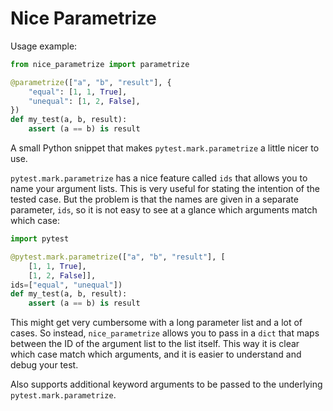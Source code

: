 # Nice Parametrize

Usage example:
```python
from nice_parametrize import parametrize

@parametrize(["a", "b", "result"], {
    "equal": [1, 1, True],
    "unequal": [1, 2, False],
})
def my_test(a, b, result):
    assert (a == b) is result
```

A small Python snippet that makes `pytest.mark.parametrize` a little nicer to use.

`pytest.mark.parametrize` has a nice feature called `ids` that allows you to name your argument lists.
This is very useful for stating the intention of the tested case. 
But the problem is that the names are given in a separate parameter, `ids`, 
so it is not easy to see at a glance which arguments match which case:

```python
import pytest

@pytest.mark.parametrize(["a", "b", "result"], [
    [1, 1, True], 
    [1, 2, False]], 
ids=["equal", "unequal"])
def my_test(a, b, result):
    assert (a == b) is result
```

This might get very cumbersome with a long parameter list and a lot of cases.
So instead, `nice_parametrize` allows you to pass in a `dict` that 
maps between the ID of the argument list to the list itself.
This way it is clear which case match which arguments, 
and it is easier to understand and debug your test.

Also supports additional keyword arguments to be passed to the underlying `pytest.mark.parametrize`.